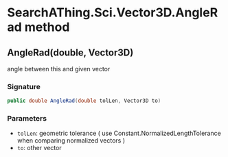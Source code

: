 # SearchAThing.Sci.Vector3D.AngleRad method
## AngleRad(double, Vector3D)
angle between this and given vector

### Signature
```csharp
public double AngleRad(double tolLen, Vector3D to)
```
### Parameters
- `tolLen`: geometric tolerance ( use Constant.NormalizedLengthTolerance when comparing normalized vectors )
- `to`: other vector

